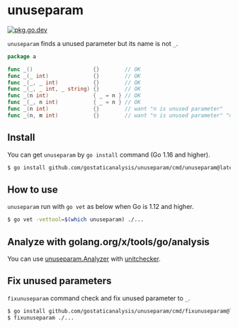 # unuseparam

[![pkg.go.dev][gopkg-badge]][gopkg]

`unuseparam` finds a unused parameter but its name is not `_`.

```go
package a

func _()                   {}        // OK
func _(_ int)              {}        // OK
func _(_, _ int)           {}        // OK
func _(_, _ int, _ string) {}        // OK
func _(n int)              { _ = n } // OK
func _(_, n int)           { _ = n } // OK
func _(n int)              {}        // want "n is unused parameter"
func _(n, m int)           {}        // want "n is unused parameter" "m is unused parameter"
```

## Install

You can get `unuseparam` by `go install` command (Go 1.16 and higher).

```bash
$ go install github.com/gostaticanalysis/unuseparam/cmd/unuseparam@latest
```

## How to use

`unuseparam` run with `go vet` as below when Go is 1.12 and higher.

```bash
$ go vet -vettool=$(which unuseparam) ./...
```
## Analyze with golang.org/x/tools/go/analysis

You can use [unuseparam.Analyzer](https://pkg.go.dev/github.com/gostaticanalysis/unuseparam/#Analyzer) with [unitchecker](https://golang.org/x/tools/go/analysis/unitchecker).

## Fix unused parameters

`fixunuseparam` command check and fix unused parameter to `_`.

```sh
$ go install github.com/gostaticanalysis/unuseparam/cmd/fixunuseparam@latest
$ fixunuseparam ./...
```
<!-- links -->
[gopkg]: https://pkg.go.dev/github.com/gostaticanalysis/unuseparam
[gopkg-badge]: https://pkg.go.dev/badge/github.com/gostaticanalysis/unuseparam?status.svg
